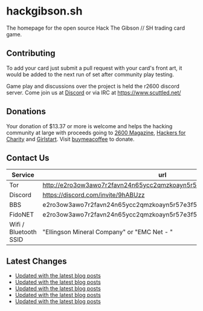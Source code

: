 # hackgibson.sh
The homepage for the open source Hack The Gibson // SH trading card game.


## Contributing

To add your card just submit a pull request with your card's front art, it would be added to the next run of set after community play testing.

Game play and discussions over the project is held the r2600 discord server. Come join us at [Discord](https://discord.com/invite/9hABUzz) or via IRC at https://www.scuttled.net/


## Donations

Your donation of $13.37 or more is welcome and helps the hacking community at large with proceeds going to [2600 Magazine](https://2600.com/), [Hackers for Charity](https://hackersforcharity.org) and [Girlstart](https://girlstart.org).  Visit [buymeacoffee](https://www.buymeacoffee.com/hackgibson.sh) to donate.


## Contact Us

Service | url
-|-
Tor | http://e2ro3ow3awo7r2favn24n65ycc2qmzkoayn5r57e3f56nvjwdcgg32ad.onion
Discord | https://discord.com/invite/9hABUzz
BBS | e2ro3ow3awo7r2favn24n65ycc2qmzkoayn5r57e3f56nvjwdcgg32ad.onion:23
FidoNET | e2ro3ow3awo7r2favn24n65ycc2qmzkoayn5r57e3f56nvjwdcgg32ad.onion:24554
Wifi / Bluetooth SSID | "Ellingson Mineral Company" or "EMC Net - <fidonet address>"

## Latest Changes
<!-- BLOG-POST-LIST:START -->
- [Updated with the latest blog posts](https://github.com/DFW2600/hackgibson.sh/commit/4355a2cce7b647a646d1fea4c089bc34db0e731c)
- [Updated with the latest blog posts](https://github.com/DFW2600/hackgibson.sh/commit/6007e5907ca252e2d3fcf5e5f67bc41419f8e3da)
- [Updated with the latest blog posts](https://github.com/DFW2600/hackgibson.sh/commit/40e1a0e5e97e19ccda7bc9b3508f534c0f5f7b7d)
- [Updated with the latest blog posts](https://github.com/DFW2600/hackgibson.sh/commit/473661e78349bedd4772f5ffc0fb8cec084475fb)
- [Updated with the latest blog posts](https://github.com/DFW2600/hackgibson.sh/commit/93c20b989d9488a10932e476e5cb0f575972be70)
<!-- BLOG-POST-LIST:END -->
